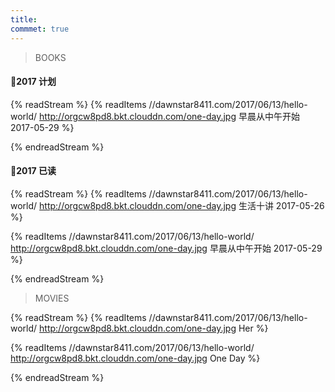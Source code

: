 ```yaml
---
title: 
commmet: true
---
```

>BOOKS 

#### 📖2017 计划
{% readStream %}
{% readItems //dawnstar8411.com/2017/06/13/hello-world/  http://orgcw8pd8.bkt.clouddn.com/one-day.jpg 早晨从中午开始 2017-05-29 %}

{% endreadStream %}

#### 📖2017 已读
{% readStream %}
{% readItems //dawnstar8411.com/2017/06/13/hello-world/ http://orgcw8pd8.bkt.clouddn.com/one-day.jpg  生活十讲 2017-05-26 %}

{% readItems //dawnstar8411.com/2017/06/13/hello-world/  http://orgcw8pd8.bkt.clouddn.com/one-day.jpg 早晨从中午开始 2017-05-29 %}

{% endreadStream %}

>MOVIES 

{% readStream %}
{% readItems //dawnstar8411.com/2017/06/13/hello-world/  http://orgcw8pd8.bkt.clouddn.com/one-day.jpg Her %}

{% readItems //dawnstar8411.com/2017/06/13/hello-world/  http://orgcw8pd8.bkt.clouddn.com/one-day.jpg One Day %}

{% endreadStream %}